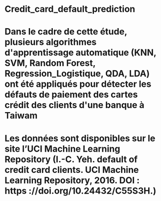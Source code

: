 # Credit_card_default_prediction
# Dans le cadre de cette étude, plusieurs algorithmes d'apprentissage automatique (KNN, SVM, Random Forest, Regression_Logistique, QDA, LDA) ont été appliqués pour détecter les défauts de paiement des cartes crédit des clients d'une banque à Taiwam
# Les données sont disponibles sur le site  l’UCI Machine Learning Repository (I.-C. Yeh. default of credit card clients. UCI Machine Learning Repository, 2016. DOI : https ://doi.org/10.24432/C55S3H.)
